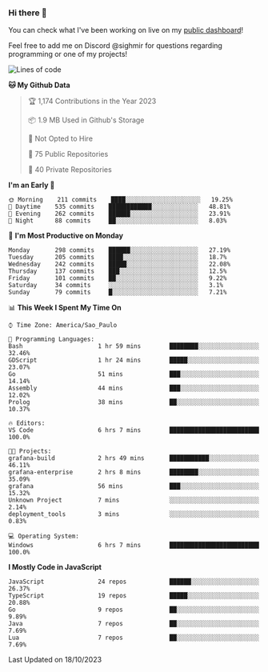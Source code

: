 ### Hi there 👋

<!--
**guicaulada/guicaulada** is a ✨ _special_ ✨ repository because its `README.md` (this file) appears on your GitHub profile.

Here are some ideas to get you started:

- 🔭 I’m currently working on ...
- 🌱 I’m currently learning ...
- 👯 I’m looking to collaborate on ...
- 🤔 I’m looking for help with ...
- 💬 Ask me about ...
- 📫 How to reach me: ...
- 😄 Pronouns: ...
- ⚡ Fun fact: ...
-->

You can check what I've been working on live on my [public dashboard](https://guicaulada.grafana.net/public-dashboards/7b7f644500ec4e6cb5d7a4e7b5ed0dab)!

Feel free to add me on Discord @sighmir for questions regarding programming or one of my projects!

<!--START_SECTION:waka-->
![Lines of code](https://img.shields.io/badge/From%20Hello%20World%20I%27ve%20Written-19.0%20million%20lines%20of%20code-blue)

**🐱 My Github Data** 

> 🏆 1,174 Contributions in the Year 2023
 > 
> 📦 1.9 MB Used in Github's Storage 
 > 
> 🚫 Not Opted to Hire
 > 
> 📜 75 Public Repositories 
 > 
> 🔑 40 Private Repositories  
 > 
**I'm an Early 🐤** 

```text
🌞 Morning    211 commits    ████░░░░░░░░░░░░░░░░░░░░░   19.25% 
🌆 Daytime    535 commits    ████████████░░░░░░░░░░░░░   48.81% 
🌃 Evening    262 commits    ██████░░░░░░░░░░░░░░░░░░░   23.91% 
🌙 Night      88 commits     ██░░░░░░░░░░░░░░░░░░░░░░░   8.03%

```
📅 **I'm Most Productive on Monday** 

```text
Monday       298 commits    ██████░░░░░░░░░░░░░░░░░░░   27.19% 
Tuesday      205 commits    ████░░░░░░░░░░░░░░░░░░░░░   18.7% 
Wednesday    242 commits    █████░░░░░░░░░░░░░░░░░░░░   22.08% 
Thursday     137 commits    ███░░░░░░░░░░░░░░░░░░░░░░   12.5% 
Friday       101 commits    ██░░░░░░░░░░░░░░░░░░░░░░░   9.22% 
Saturday     34 commits     ░░░░░░░░░░░░░░░░░░░░░░░░░   3.1% 
Sunday       79 commits     █░░░░░░░░░░░░░░░░░░░░░░░░   7.21%

```


📊 **This Week I Spent My Time On** 

```text
⌚︎ Time Zone: America/Sao_Paulo

💬 Programming Languages: 
Bash                     1 hr 59 mins        ████████░░░░░░░░░░░░░░░░░   32.46% 
GDScript                 1 hr 24 mins        █████░░░░░░░░░░░░░░░░░░░░   23.07% 
Go                       51 mins             ███░░░░░░░░░░░░░░░░░░░░░░   14.14% 
Assembly                 44 mins             ███░░░░░░░░░░░░░░░░░░░░░░   12.02% 
Prolog                   38 mins             ██░░░░░░░░░░░░░░░░░░░░░░░   10.37%

🔥 Editors: 
VS Code                  6 hrs 7 mins        █████████████████████████   100.0%

🐱‍💻 Projects: 
grafana-build            2 hrs 49 mins       ███████████░░░░░░░░░░░░░░   46.11% 
grafana-enterprise       2 hrs 8 mins        ████████░░░░░░░░░░░░░░░░░   35.09% 
grafana                  56 mins             ███░░░░░░░░░░░░░░░░░░░░░░   15.32% 
Unknown Project          7 mins              ░░░░░░░░░░░░░░░░░░░░░░░░░   2.14% 
deployment_tools         3 mins              ░░░░░░░░░░░░░░░░░░░░░░░░░   0.83%

💻 Operating System: 
Windows                  6 hrs 7 mins        █████████████████████████   100.0%

```

**I Mostly Code in JavaScript** 

```text
JavaScript               24 repos            ██████░░░░░░░░░░░░░░░░░░░   26.37% 
TypeScript               19 repos            █████░░░░░░░░░░░░░░░░░░░░   20.88% 
Go                       9 repos             ██░░░░░░░░░░░░░░░░░░░░░░░   9.89% 
Java                     7 repos             ██░░░░░░░░░░░░░░░░░░░░░░░   7.69% 
Lua                      7 repos             ██░░░░░░░░░░░░░░░░░░░░░░░   7.69%

```



 Last Updated on 18/10/2023
<!--END_SECTION:waka-->
